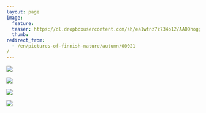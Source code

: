 ```yaml
---
layout: page
image:
  feature:
  teaser: https://dl.dropboxusercontent.com/sh/ea1wtnz7z734o12/AADDhoggLntwb2_wd40fKwAYa/luontokuvat/syksy/3/DS37277-245px.jpg
  thumb:
redirect_from:
  - /en/pictures-of-finnish-nature/autumn/00021/
---
```


[![](https://dl.dropboxusercontent.com/sh/ea1wtnz7z734o12/AABsLorQufigpzYwyZYv5Guda/luontokuvat/syksy/3/DS37281-800px.jpg)](https://dl.dropboxusercontent.com/sh/ea1wtnz7z734o12/AADmsm83TAK9FyhnsN5YUb0La/luontokuvat/syksy/3/DS37281.jpg)

[![](https://dl.dropboxusercontent.com/sh/ea1wtnz7z734o12/AAAplB7_qBO0truxca99RJEGa/luontokuvat/syksy/3/DS37279-800px.jpg)](https://dl.dropboxusercontent.com/sh/ea1wtnz7z734o12/AABhOhFRwmDWlmz4arvvdxVSa/luontokuvat/syksy/3/DS37279.jpg)

[![](https://dl.dropboxusercontent.com/sh/ea1wtnz7z734o12/AAD2olA6LujBobnAz9ec461Aa/luontokuvat/syksy/3/DS37285-800px.jpg)](https://dl.dropboxusercontent.com/sh/ea1wtnz7z734o12/AABe6V-sfN70NO0wrOYcWKCha/luontokuvat/syksy/3/DS37285.jpg)

[![](https://dl.dropboxusercontent.com/sh/ea1wtnz7z734o12/AADn9cv1AfPJzviZwLtLEU_Za/luontokuvat/syksy/3/DS37277-800px.jpg)](https://dl.dropboxusercontent.com/sh/ea1wtnz7z734o12/AABYCNimmqEIbisT1GZQ1K5Da/luontokuvat/syksy/3/DS37277.jpg)
